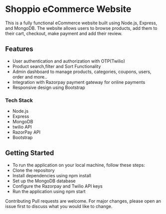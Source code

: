 # Shoppio eCommerce Website
This is a fully functional eCommerce website built using Node.js, Express, and MongoDB. The website allows users to browse products, add them to their cart, checkout, make payment and add their review.

## Features
- User authentication and authorization with OTP(Twilio) <br>
- Product search,filter and Sort Functionality <br>
- Admin dashboard to manage products, categories, coupons, users, order and more.. <br>
- Integration with Razorpay payment gateway for online payments <br>
- Responsive design using Bootstrap <br>

### Tech Stack
- Node.js
- Express
- MongoDB
- twilio API
- RazorPay API
- Bootstrap

## Getting Started
- To run the application on your local machine, follow these steps:
- Clone the repository
- Install dependencies using npm install
- Set up the MongoDB database
- Configure the Razorpay and Twilio API keys
- Run the application using npm start

Contributing
Pull requests are welcome. For major changes, please open an issue first to discuss what you would like to change.

